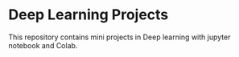 # Deep Learning Projects



This repository contains mini projects in Deep learning with jupyter notebook and Colab.
